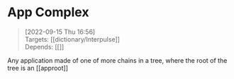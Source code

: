 
# App Complex

> [2022-09-15 Thu 16:56] <br/>
> Targets: [[dictionary/Interpulse]] <br/>
> Depends: [[]]

Any application made of one of more chains in a tree, where the root of the tree is an [[approot]]

